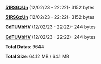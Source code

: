 [**51RSGzUn**](/data/51RSGzUn.txt) (12/02/23 - 22:22)- 3152 bytes

[**51RSGzUn**](/data/51RSGzUn.txt) (12/02/23 - 22:22)- 3152 bytes

[**GdTUVbHV**](/data/GdTUVbHV.txt) (12/02/23 - 22:22)- 244 bytes

[**GdTUVbHV**](/data/GdTUVbHV.txt) (12/02/23 - 22:22)- 244 bytes

**Total Datas**: 9644

**Total Size**: 64.12 MB / 64.1 MB